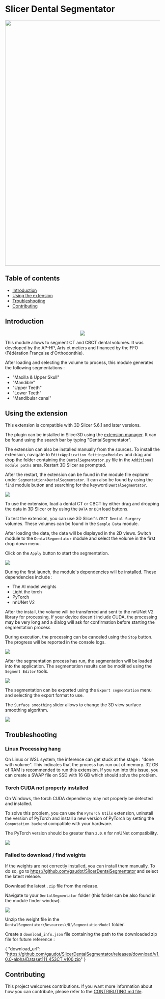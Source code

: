 # Slicer Dental Segmentator

<img src="https://github.com/gaudot/SlicerDentalSegmentator/raw/main/Screenshots/1.png" width="800"/>

## Table of contents

* [Introduction](#introduction)
* [Using the extension](#using-the-extension)
* [Troubleshooting](#troubleshooting)
* [Contributing](#contributing)

## Introduction

<div style="text-align:center">
<img class="center" src="https://github.com/gaudot/SlicerDentalSegmentator/raw/main/DentalSegmentator/Resources/Icons/DentalSegmentator_full_icon.png"/>
</div>

This module allows to segment CT and CBCT dental volumes.
It was developed by the AP-HP, Arts et metiers and financed by the FFO (Fédération Française d'Orthodonthie).

After loading and selecting the volume to process, this module generates the following segmentations : 
* "Maxilla & Upper Skull"
* "Mandible"
* "Upper Teeth"
* "Lower Teeth"
* "Mandibular canal"

## Using the extension

This extension is compatible with 3D Slicer 5.6.1 and later versions.

The plugin can be installed in Slicer3D using
the [extension manager]( https://slicer.readthedocs.io/en/latest/user_guide/extensions_manager.html#install-extensions).
It can be found using the search bar by typing "DentalSegmentator".

The extension can also be installed manually from the sources. To install the extension, navigate to 
`Edit>Application Settings>Modules` and drag and drop the folder containing  the `DentalSegmentator.py` file in the 
`Additional module paths` area. Restart 3D Slicer as prompted.

After the restart, the extension can be found in the module file explorer under `Segmentation>DentalSegmentator`.
It can also be found by using the `find` module button and searching for the keyword `DentalSegmentator`.

<img src="https://github.com/gaudot/SlicerDentalSegmentator/raw/main/Screenshots/2.png"/>

To use the extension, load a dental CT or CBCT by either drag and dropping the data in 3D Slicer or by using the
`DATA` or `DCM` load buttons.

To test the extension, you can use 3D Slicer's `CBCT Dental Surgery` volumes. These volumes can be found in the
`Sample Data` module.

After loading the data, the data will be displayed in the 2D views.
Switch module to the `DentalSegmentator` module and select the volume in the first drop down menu.

Click on the `Apply` button to start the segmentation.

<img src="https://github.com/gaudot/SlicerDentalSegmentator/raw/main/Screenshots/4.png"/>

During the first launch, the module's dependencies will be installed. These dependencies include : 
* The AI model weights
* Light the torch
* PyTorch
* nnUNet V2 

After the install, the volume will be transferred and sent to the nnUNet V2 library for processing.
If your device doesn't include CUDA, the processing may be very long and a dialog will ask for confirmation before
starting the segmentation process.

During execution, the processing can be canceled using the `Stop` button.
The progress will be reported in the console logs.

<img src="https://github.com/gaudot/SlicerDentalSegmentator/raw/main/Screenshots/5.png"/>

After the segmentation process has run, the segmentation will be loaded into the application.
The segmentation results can be modified using the `Segment Editor` tools.

<img src="https://github.com/gaudot/SlicerDentalSegmentator/raw/main/Screenshots/1.png"/>

The segmentation can be exported using the `Export segmentation` menu and selecting the export format to use.

The `Surface smoothing` slider allows to change the 3D view surface smoothing algorithm.

<img src="https://github.com/gaudot/SlicerDentalSegmentator/raw/main/Screenshots/6.png"/>

## Troubleshooting

### Linux Processing hang

On Linux or WSL system, the inference can get stuck at the stage : "done with volume".
This indicates that the process has run out of memory. 32 GB of RAM is recommended to run this extension. If you run 
into this issue, you can create a SWAP file on SSD with 16 GB which should solve the problem.

### Torch CUDA not properly installed

On Windows, the torch CUDA dependency may not properly be detected and installed.

To solve this problem, you can use the `PyTorch Utils` extension, uninstall the version of PyTorch and install 
a new version of PyTorch by setting the `Computation backend` compatible with your hardware.

The PyTorch version should be greater than `2.0.0` for nnUNet compatibility.

<img src="https://github.com/gaudot/SlicerDentalSegmentator/raw/main/Screenshots/7.png"/>

### Failed to download / find weights

If the weights are not correctly installed, you can install them manually.
To do so, go to https://github.com/gaudot/SlicerDentalSegmentator  and select the latest release.

Download the latest `.zip` file from the release.

Navigate to your `DentalSegmentator` folder (this folder can be also found in the module finder window).

<img src="https://github.com/gaudot/SlicerDentalSegmentator/raw/main/Screenshots/8.png"/>

Unzip the weight file in the `DentalSegmentator\Resources\ML\SegmentationModel` folder.

Create a `download_info.json` file containing the path to the downloaded zip file for future reference : 

{
  "download_url": "https://github.com/gaudot/SlicerDentalSegmentator/releases/download/v1.0.0-alpha/Dataset111_453CT_v100.zip"
}

## Contributing

This project welcomes contributions. If you want more information about how you can contribute, please refer to
the [CONTRIBUTING.md file](CONTRIBUTING.md).
